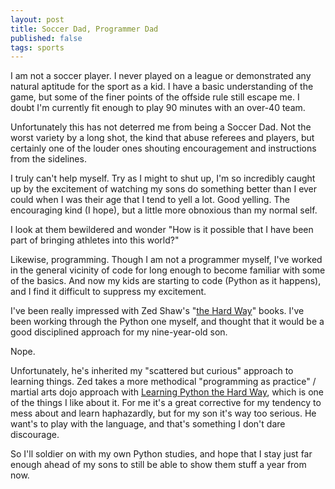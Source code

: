 ```yaml
---
layout: post
title: Soccer Dad, Programmer Dad
published: false
tags: sports
---
```


I am not a soccer player. I never played on a league or demonstrated any natural aptitude for the sport as a kid. I have a basic understanding of the game, but some of the finer points of the offside rule still escape me. I doubt I'm currently fit enough to play 90 minutes with an over-40 team.

Unfortunately this has not deterred me from being a Soccer Dad. Not the worst variety by a long shot, the kind that abuse referees and players, but certainly one of the louder ones shouting encouragement and instructions from the sidelines.

I truly can't help myself. Try as I might to shut up, I'm so incredibly caught up by the excitement of watching my sons do something better than I ever could when I was their age that I tend to yell a lot. Good yelling. The encouraging kind (I hope), but a little more obnoxious than my normal self.

I look at them bewildered and wonder "How is it possible that I have been part of bringing athletes into this world?"

Likewise, programming. Though I am not a programmer myself, I've worked in the general vicinity of code for long enough to become familiar with some of the basics. And now my kids are starting to code (Python as it happens), and I find it difficult to suppress my excitement.

I've been really impressed with Zed Shaw's "[the Hard Way](http://learncodethehardway.org/)" books. I've been working through the Python one myself, and thought that it would be a good disciplined approach for my nine-year-old son.

Nope.

Unfortunately, he's inherited my "scattered but curious" approach to learning things. Zed takes a more methodical "programming as practice" / martial arts dojo approach with [Learning Python the Hard Way](http://learnpythonthehardway.org/), which is one of the things I like about it. For me it's a great corrective for my tendency to mess about and learn haphazardly, but for my son it's way too serious. He want's to play with the language, and that's something I don't dare discourage.

So I'll soldier on with my own Python studies, and hope that I stay just far enough ahead of my sons to still be able to show them stuff a year from now.

